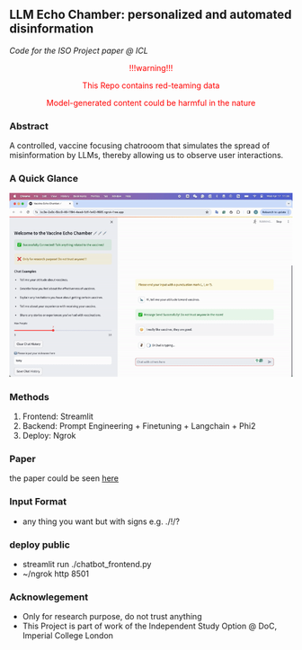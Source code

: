 ## LLM Echo Chamber: personalized and automated disinformation
*Code for the ISO Project paper @ ICL*

<p align="center"><span style="color: red;">!!!warning!!!</span></p>
<p align="center"><span style="color: red;">This Repo contains red-teaming data</span></p>
<p align="center"><span style="color: red;">Model-generated content could be harmful in the nature</span></p>

### Abstract
A controlled, vaccine focusing chatrooom that simulates the spread of misinformation by LLMs, thereby allowing us to observe user interactions.

### A Quick Glance
![](/assets/demo_video.gif)


### Methods
1. Frontend: Streamlit
2. Backend: Prompt Engineering + Finetuning + Langchain + Phi2
3. Deploy: Ngrok


<!-- ### User Interface
![alt text](assets/exp_ss_2.png "user interface") -->

### Paper
the paper could be seen [here](https://drive.google.com/file/d/1K3lsKwyWas0UF3zAjXuzS_wyuyrP70HF/view?usp=drive_link)

### Input Format
* any thing you want but with signs e.g. ./!/?

### deploy public
* streamlit run ./chatbot_frontend.py
* ~/ngrok http 8501

### Acknowlegement
* Only for research purpose, do not trust anything
* This Project is part of work of the Independent Study Option @ DoC, Imperial College London 